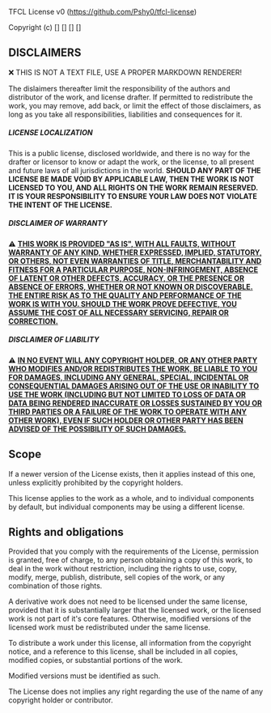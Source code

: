 TFCL License v0 (https://github.com/Pshy0/tfcl-license)

Copyright (c) [<publication date>] [<holder>] [<contact>] [<original repo>]



## DISCLAIMERS

❌ THIS IS NOT A TEXT FILE, USE A PROPER MARKDOWN RENDERER!

The dislaimers thereafter limit the responsibility of the authors and distributor of the work, and license drafter. If permitted to redistribute the work, you may remove, add back, or limit the effect of those disclaimers, as long as you take all responsibilities, liabilities and consequences for it.

##### LICENSE LOCALIZATION
This is a public license, disclosed worldwide, and there is no way for the drafter or licensor to know or adapt the work, or the license, to all present and future laws of all jurisdictions in the world.
**SHOULD ANY PART OF THE LICENSE BE MADE VOID BY APPLICABLE LAW, THEN THE WORK IS NOT LICENSED TO YOU, AND ALL RIGHTS ON THE WORK REMAIN RESERVED.** **IT IS YOUR RESPONSIBILITY TO ENSURE YOUR LAW DOES NOT VIOLATE THE INTENT OF THE LICENSE.**

##### DISCLAIMER OF WARRANTY
⚠️ [**THIS WORK IS PROVIDED "AS IS", WITH ALL FAULTS, WITHOUT WARRANTY OF ANY KIND, WHETHER EXPRESSED, IMPLIED, STATUTORY, OR OTHERS, NOT EVEN WARRANTIES OF TITLE, MERCHANTABILITY AND FITNESS FOR A PARTICULAR PURPOSE, NON-INFRINGEMENT, ABSENCE OF LATENT OR OTHER DEFECTS, ACCURACY, OR THE PRESENCE OR ABSENCE OF ERRORS, WHETHER OR NOT KNOWN OR DISCOVERABLE. THE ENTIRE RISK AS TO THE QUALITY AND PERFORMANCE OF THE WORK IS WITH YOU. SHOULD THE WORK PROVE DEFECTIVE, YOU ASSUME THE COST OF ALL NECESSARY SERVICING, REPAIR OR CORRECTION.**](#)

##### DISCLAIMER OF LIABILITY
⚠️ [**IN NO EVENT WILL ANY COPYRIGHT HOLDER, OR ANY OTHER PARTY WHO MODIFIES AND/OR REDISTRIBUTES THE WORK, BE LIABLE TO YOU FOR DAMAGES, INCLUDING ANY GENERAL, SPECIAL, INCIDENTAL OR CONSEQUENTIAL DAMAGES ARISING OUT OF THE USE OR INABILITY TO USE THE WORK (INCLUDING BUT NOT LIMITED TO LOSS OF DATA OR DATA BEING RENDERED INACCURATE OR LOSSES SUSTAINED BY YOU OR THIRD PARTIES OR A FAILURE OF THE WORK TO OPERATE WITH ANY OTHER WORK), EVEN IF SUCH HOLDER OR OTHER PARTY HAS BEEN ADVISED OF THE POSSIBILITY OF SUCH DAMAGES.**](#)



## Scope

If a newer version of the License exists, then it applies instead of this one, unless explicitly prohibited by the copyright holders.

This license applies to the work as a whole, and to individual components by default, but individual components may be using a different license.



## Rights and obligations

Provided that you comply with the requirements of the License, permission is granted, free of charge, to any person obtaining a copy of this work, to deal in the work without restriction, including the rights to use, copy, modify, merge, publish, distribute, sell copies of the work, or any combination of those rights.

A derivative work does not need to be licensed under the same license, provided that it is substantially larger that the licensed work, or the licensed work is not part of it's core features. Otherwise, modified versions of the licensed work must be redistributed under the same license.

To distribute a work under this license, all information from the copyright notice, and a reference to this license, shall be included in all copies, modified copies, or substantial portions of the work.

Modified versions must be identified as such.

The License does not implies any right regarding the use of the name of any copyright holder or contributor.

